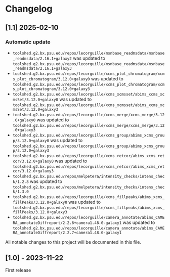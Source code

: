 # Changelog

## [1.1] 2025-02-10

### Automatic update
- `toolshed.g2.bx.psu.edu/repos/lecorguille/msnbase_readmsdata/msnbase_readmsdata/2.16.1+galaxy2` was updated to `toolshed.g2.bx.psu.edu/repos/lecorguille/msnbase_readmsdata/msnbase_readmsdata/2.16.1+galaxy3`
- `toolshed.g2.bx.psu.edu/repos/lecorguille/xcms_plot_chromatogram/xcms_plot_chromatogram/3.12.0+galaxy0` was updated to `toolshed.g2.bx.psu.edu/repos/lecorguille/xcms_plot_chromatogram/xcms_plot_chromatogram/3.12.0+galaxy3`
- `toolshed.g2.bx.psu.edu/repos/lecorguille/xcms_xcmsset/abims_xcms_xcmsSet/3.12.0+galaxy0` was updated to `toolshed.g2.bx.psu.edu/repos/lecorguille/xcms_xcmsset/abims_xcms_xcmsSet/3.12.0+galaxy3`
- `toolshed.g2.bx.psu.edu/repos/lecorguille/xcms_merge/xcms_merge/3.12.0+galaxy0` was updated to `toolshed.g2.bx.psu.edu/repos/lecorguille/xcms_merge/xcms_merge/3.12.0+galaxy3`
- `toolshed.g2.bx.psu.edu/repos/lecorguille/xcms_group/abims_xcms_group/3.12.0+galaxy0` was updated to `toolshed.g2.bx.psu.edu/repos/lecorguille/xcms_group/abims_xcms_group/3.12.0+galaxy3`
- `toolshed.g2.bx.psu.edu/repos/lecorguille/xcms_retcor/abims_xcms_retcor/3.12.0+galaxy0` was updated to `toolshed.g2.bx.psu.edu/repos/lecorguille/xcms_retcor/abims_xcms_retcor/3.12.0+galaxy3`
- `toolshed.g2.bx.psu.edu/repos/melpetera/intensity_checks/intens_check/1.2.8` was updated to `toolshed.g2.bx.psu.edu/repos/melpetera/intensity_checks/intens_check/1.3.0`
- `toolshed.g2.bx.psu.edu/repos/lecorguille/xcms_fillpeaks/abims_xcms_fillPeaks/3.12.0+galaxy0` was updated to `toolshed.g2.bx.psu.edu/repos/lecorguille/xcms_fillpeaks/abims_xcms_fillPeaks/3.12.0+galaxy3`
- `toolshed.g2.bx.psu.edu/repos/lecorguille/camera_annotate/abims_CAMERA_annotateDiffreport/2.2.6+camera1.48.0-galaxy1` was updated to `toolshed.g2.bx.psu.edu/repos/lecorguille/camera_annotate/abims_CAMERA_annotateDiffreport/2.2.7+camera1.48.0-galaxy1`

All notable changes to this project will be documented in this file.

## [1.0] - 2023-11-22

First release

